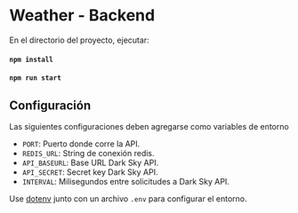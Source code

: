 # Weather - Backend


En el directorio del proyecto, ejecutar:
#### `npm install`
#### `npm run start`

## Configuración
Las siguientes configuraciones deben agregarse como variables de entorno

* `PORT`: Puerto donde corre la API.
* `REDIS_URL`: String de conexión redis.
* `API_BASEURL`: Base URL Dark Sky API.
* `API_SECRET`: Secret key Dark Sky API.
* `INTERVAL`: Milisegundos entre solicitudes a Dark Sky API.


Use [dotenv](https://github.com/motdotla/dotenv) junto con un archivo `.env` para configurar el entorno.
